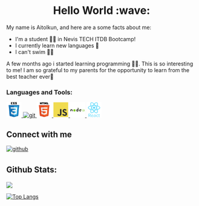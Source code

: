 <h1 align="center">Hello World :wave:</h1>


My name is Aitolkun, and here are a some facts about me:

- I'm a student :woman_student: in Nevis TECH ITDB Bootcamp!
- I currently learn new languages :seedling:	
- I can't swim :swimming_woman:

A few months ago i started learning programming :woman_technologist:. This is so interesting to me! 
I am so grateful to my parents for the opportunity to learn from the best teacher ever:raised_hands:
<br/>  

<h3 align="left">Languages and Tools:</h3>
<p align="left"> <a href="https://www.w3schools.com/css/" target="_blank"> <img src="https://raw.githubusercontent.com/devicons/devicon/master/icons/css3/css3-original-wordmark.svg" alt="css3" width="40" height="40"/> </a> <a href="https://git-scm.com/" target="_blank"> <img src="https://www.vectorlogo.zone/logos/git-scm/git-scm-icon.svg" alt="git" width="40" height="40"/> </a> <a href="https://www.w3.org/html/" target="_blank"> <img src="https://raw.githubusercontent.com/devicons/devicon/master/icons/html5/html5-original-wordmark.svg" alt="html5" width="40" height="40"/> </a> <a href="https://developer.mozilla.org/en-US/docs/Web/JavaScript" target="_blank"> <img src="https://raw.githubusercontent.com/devicons/devicon/master/icons/javascript/javascript-original.svg" alt="javascript" width="40" height="40"/> </a> <a href="https://nodejs.org" target="_blank"> <img src="https://raw.githubusercontent.com/devicons/devicon/master/icons/nodejs/nodejs-original-wordmark.svg" alt="nodejs" width="40" height="40"/> </a> <a href="https://www.python.org" target="_blank"> <a href="https://reactjs.org/" target="_blank"> <img src="https://raw.githubusercontent.com/devicons/devicon/master/icons/react/react-original-wordmark.svg" alt="react" width="40" height="40"/> </a> </p>


## Connect with me  
<a href="https://github.com/salymbaeva17" target="_blank">
<img src="https://www.google.com/url?sa=i&url=https%3A%2F%2Ficonscout.com%2Ficon%2Fgithub-163&psig=AOvVaw2Gy0i5Xdgk2TDs51z9Fyd7&ust=1628432795570000&source=images&cd=vfe&ved=0CAsQjRxqFwoTCOjmoIyPn_ICFQAAAAAdAAAAABAL" alt=github style="margin-bottom: 5px;" />
</a>
<a href="https://instagram.com/aitolkun_17" target="_blank"></a>
<br/>  

##  Github Stats:  

<img src="https://github-readme-stats.vercel.app/api?username=salymbaeva17&show_icons=true&count_private=true&hide_border=true" align="center" />  

[![Top Langs](https://github-readme-stats.vercel.app/api/top-langs/?username=salymbaeva17&layout=compact)](https://github.com/salymbaeva17/github-readme-stats)


<br/>  
